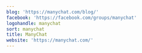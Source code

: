 ```yaml
---
blog: 'https://manychat.com/blog/'
facebook: 'https://facebook.com/groups/manychat'
logohandle: manychat
sort: manychat
title: ManyChat
website: 'https://manychat.com/'
---
```

